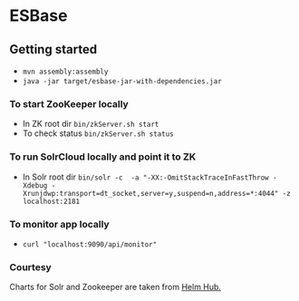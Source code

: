 # ESBase

## Getting started

- `mvn assembly:assembly`
- `java -jar target/esbase-jar-with-dependencies.jar`

### To start ZooKeeper locally
- In ZK root dir `bin/zkServer.sh start`
- To check status `bin/zkServer.sh status`

### To run SolrCloud locally and point it to ZK
- In Solr root dir `bin/solr -c  -a "-XX:-OmitStackTraceInFastThrow -Xdebug -Xrunjdwp:transport=dt_socket,server=y,suspend=n,address=*:4044" -z localhost:2181`

### To monitor app locally
- `curl "localhost:9090/api/monitor"`

### Courtesy
Charts for Solr and Zookeeper are taken from [Helm Hub.](https://github.com/helm/charts/tree/master/incubator)
